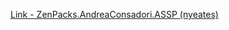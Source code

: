 [Link - ZenPacks.AndreaConsadori.ASSP (nyeates)](https://github.com/nyeates/ZenPacks.AndreaConsadori.ASSP)
